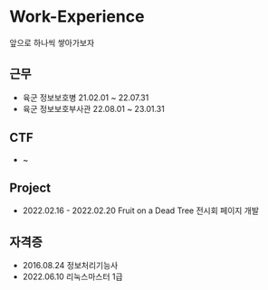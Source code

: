 # Work-Experience
<p>앞으로 하나씩 쌓아가보자<p>
<p></p>
<h2>근무</h2>
<ul>
  <li>육군 정보보호병 21.02.01 ~ 22.07.31</li>
  <li>육군 정보보호부사관 22.08.01 ~ 23.01.31</li>
</ul>

<h2>CTF</h2>
<ul>
  <li>~</li>
</ul>

<h2>Project</h2>
<ul>
  <li>2022.02.16 - 2022.02.20 Fruit on a Dead Tree 전시회 페이지 개발</li>
</ul>

<h2>자격증</h2>
<ul>
  <li>2016.08.24 정보처리기능사</li>
  <li>2022.06.10 리눅스마스터 1급</li>
</ul>

